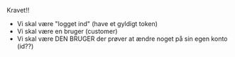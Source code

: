 Kravet!!

- Vi skal være "logget ind" (have et gyldigt token)
- Vi skal være en bruger (customer)
- Vi skal være DEN BRUGER der prøver at ændre noget på sin egen konto (id??)